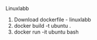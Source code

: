 Linuxlabb 
1. Download dockerfile - linuxlabb
2. docker build -t ubuntu .
3. docker run -it ubuntu bash
